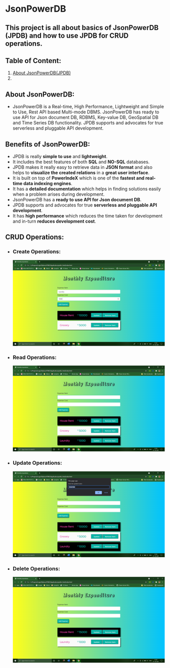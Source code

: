 # JsonPowerDB
## This project is all about basics of JsonPowerDB (JPDB) and how to use JPDB for CRUD operations.
## Table of Content:
1. [About JsonPowerDB(JPDB)](https://github.com/Pranav-Kumar-PK/JsonPowerDB#about-jsonpowerdb)
2. 
## About JsonPowerDB:
* JsonPowerDB is a Real-time, High Performance, Lightweight and Simple to Use, Rest API based Multi-mode DBMS. JsonPowerDB has ready to use API for Json document DB, RDBMS, Key-value DB, GeoSpatial DB and Time Series DB functionality. JPDB supports and advocates for true serverless and pluggable API development.
## Benefits of JsonPowerDB:
* JPDB is really **simple to use** and **lightweight**.
* It includes the best features of both **SQL** and **NO-SQL** databases.
* JPDB makes it really easy to retrieve data in **JSON format** and also helps to **visualize the created relations** in a **great user interface**.
* It is built on top of **PowerIndeX** which is one of the **fastest and real-time data indexing engines**.
* It has a **detailed documentation** which helps in finding solutions easily when a problem arises during development.
* JsonPowerDB has a **ready to use API for Json document DB**.
* JPDB supports and advocates for true **serverless and pluggable API development**.
* It has **high performance** which reduces the time taken for development and in-turn **reduces development cost**.
## CRUD Operations:
* ### Create Operations:

  ![create](/Screenshots/Create2.png)

* ### Read Operations: 

  ![read](/Screenshots/Read2.png)
 
* ### Update Operations: 

  ![update](/Screenshots/Update1.png)

* ### Delete Operations: 

  ![delete](/Screenshots/Delete.png)
  
 
